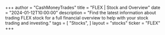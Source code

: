 +++
author = "CashMoneyTrades"
title = "FLEX | Stock and Overview"
date = "2024-01-12T10:00:00"
description = "Find the latest information about trading FLEX stock for a full financial overview to help with your stock trading and investing."
tags = [
"Stocks",
]
layout = "stocks"
ticker = "FLEX"
+++
        


    
        